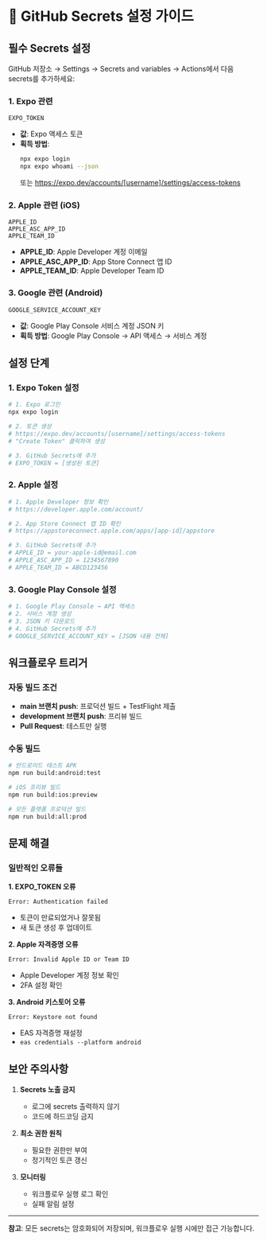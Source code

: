 # 🔐 GitHub Secrets 설정 가이드

## 필수 Secrets 설정

GitHub 저장소 → Settings → Secrets and variables → Actions에서 다음 secrets를 추가하세요:

### 1. Expo 관련
```
EXPO_TOKEN
```
- **값**: Expo 액세스 토큰
- **획득 방법**: 
  ```bash
  npx expo login
  npx expo whoami --json
  ```
  또는 https://expo.dev/accounts/[username]/settings/access-tokens

### 2. Apple 관련 (iOS)
```
APPLE_ID
APPLE_ASC_APP_ID  
APPLE_TEAM_ID
```

- **APPLE_ID**: Apple Developer 계정 이메일
- **APPLE_ASC_APP_ID**: App Store Connect 앱 ID
- **APPLE_TEAM_ID**: Apple Developer Team ID

### 3. Google 관련 (Android)
```
GOOGLE_SERVICE_ACCOUNT_KEY
```
- **값**: Google Play Console 서비스 계정 JSON 키
- **획득 방법**: Google Play Console → API 액세스 → 서비스 계정

## 설정 단계

### 1. Expo Token 설정
```bash
# 1. Expo 로그인
npx expo login

# 2. 토큰 생성
# https://expo.dev/accounts/[username]/settings/access-tokens
# "Create Token" 클릭하여 생성

# 3. GitHub Secrets에 추가
# EXPO_TOKEN = [생성된 토큰]
```

### 2. Apple 설정
```bash
# 1. Apple Developer 정보 확인
# https://developer.apple.com/account/

# 2. App Store Connect 앱 ID 확인
# https://appstoreconnect.apple.com/apps/[app-id]/appstore

# 3. GitHub Secrets에 추가
# APPLE_ID = your-apple-id@email.com
# APPLE_ASC_APP_ID = 1234567890
# APPLE_TEAM_ID = ABCD123456
```

### 3. Google Play Console 설정
```bash
# 1. Google Play Console → API 액세스
# 2. 서비스 계정 생성
# 3. JSON 키 다운로드
# 4. GitHub Secrets에 추가
# GOOGLE_SERVICE_ACCOUNT_KEY = [JSON 내용 전체]
```

## 워크플로우 트리거

### 자동 빌드 조건
- **main 브랜치 push**: 프로덕션 빌드 + TestFlight 제출
- **development 브랜치 push**: 프리뷰 빌드
- **Pull Request**: 테스트만 실행

### 수동 빌드
```bash
# 안드로이드 테스트 APK
npm run build:android:test

# iOS 프리뷰 빌드
npm run build:ios:preview

# 모든 플랫폼 프로덕션 빌드
npm run build:all:prod
```

## 문제 해결

### 일반적인 오류들

**1. EXPO_TOKEN 오류**
```
Error: Authentication failed
```
- 토큰이 만료되었거나 잘못됨
- 새 토큰 생성 후 업데이트

**2. Apple 자격증명 오류**
```
Error: Invalid Apple ID or Team ID
```
- Apple Developer 계정 정보 확인
- 2FA 설정 확인

**3. Android 키스토어 오류**
```
Error: Keystore not found
```
- EAS 자격증명 재설정
- `eas credentials --platform android`

## 보안 주의사항

1. **Secrets 노출 금지**
   - 로그에 secrets 출력하지 않기
   - 코드에 하드코딩 금지

2. **최소 권한 원칙**
   - 필요한 권한만 부여
   - 정기적인 토큰 갱신

3. **모니터링**
   - 워크플로우 실행 로그 확인
   - 실패 알림 설정

---

**참고**: 모든 secrets는 암호화되어 저장되며, 워크플로우 실행 시에만 접근 가능합니다. 